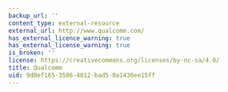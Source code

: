 ```yaml
---
backup_url: ''
content_type: external-resource
external_url: http://www.qualcomm.com/
has_external_licence_warning: true
has_external_license_warning: true
is_broken: ''
license: https://creativecommons.org/licenses/by-nc-sa/4.0/
title: Qualcomm
uid: 9d0ef165-3586-4012-bad5-0a1436ee15ff
---
```

